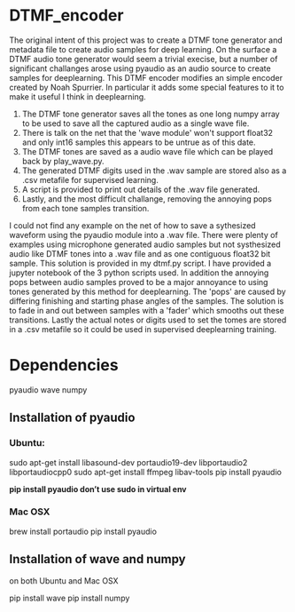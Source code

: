 # DTMF_encoder

The original intent of this project was to create a DTMF tone generator and metadata file to create audio samples for deep learning.
On the surface a DTMF audio tone generator would seem a trivial execise, but a number of significant challanges arose using pyaudio as an audio source to create samples for deeplearning. This DTMF encoder modifies an simple encoder created by Noah Spurrier. In particular it adds some special features to it to make it useful I think in deeplearning.

1. The DTMF tone generator saves all the tones as one long numpy array to be used to save all the captured audio as a single wave file.
2. There is talk on the net that the 'wave module' won't support float32 and only int16 samples this appears to be untrue as of this date.
3. The DTMF tones are saved as a audio wave file which can be played back by play_wave.py.
4. The generated DTMF digits used in the .wav sample are stored also as a .csv metafile for supervised learning.
5. A script is provided to print out details of the .wav file generated.
6. Lastly, and the most difficult challange, removing the annoying pops from each tone samples transition.

I could not find any example on the net of how to save a sythesized waveform using the pyaudio module into a .wav file. There were plenty of examples using microphone generated audio samples but not systhesized audio like DTMF tones into a .wav file and as one contiguous float32 bit sample. This solution is provided in my dtmf.py script. I have provided a jupyter notebook of the 3 python scripts used. In addition the annoying pops between audio samples proved to be a major annoyance to using tones generated by this method for deeplearning. The 'pops' are caused by differing finishing and starting phase angles of the samples. The solution is to fade in and out between samples with a 'fader' which smooths out these transitions. Lastly the actual notes or digits used to set the tomes are stored in a .csv metafile so it could be used in supervised deeplearning training.

# Dependencies 
pyaudio
wave
numpy

## Installation of pyaudio
### Ubuntu:

sudo apt-get install libasound-dev portaudio19-dev libportaudio2 libportaudiocpp0
sudo apt-get install ffmpeg libav-tools
pip install pyaudio

**pip install pyaudio don’t use sudo in virtual env**

### Mac OSX

brew install portaudio
pip install pyaudio

## Installation of wave and numpy
on both Ubuntu and Mac OSX

pip install wave
pip install numpy



